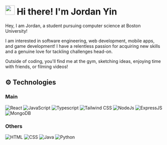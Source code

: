 <h1><img src = "https://raw.githubusercontent.com/MartinHeinz/MartinHeinz/master/wave.gif" width = 30px> Hi there! I'm Jordan Yin</h1>

Hey, I am Jordan, a student pursuing computer science at Boston University!

I am interested in software engineering, web development, mobile apps, and game development! I have a relentless passion for acquiring new skills and a genuine love for tackling challenges head-on.

Outside of coding, you'll find me at the gym, sketching ideas, enjoying time with friends, or filming videos!

## ⚙️ Technologies 

### Main
<p>
  <img alt="React" src="https://img.shields.io/badge/react-%2320232a.svg?style=for-the-badge&logo=react&logoColor=%2361DAFB" />
  <img alt="JavaScript" src="https://img.shields.io/badge/javascript-%23323330.svg?style=for-the-badge&logo=javascript&logoColor=%23F7DF1E" />
  <img alt="Typescript" src="https://img.shields.io/badge/typescript-%23007ACC.svg?style=for-the-badge&logo=typescript&logoColor=white" />
  <img alt="Tailwind CSS" src="https://img.shields.io/badge/tailwindcss-%2338B2AC.svg?style=for-the-badge&logo=tailwind-css&logoColor=white" />
  <img alt="NodeJs" src="https://img.shields.io/badge/node.js-6DA55F?style=for-the-badge&logo=node.js&logoColor=white" />
  <img alt="ExpressJS" src="https://img.shields.io/badge/express.js-%23404d59.svg?style=for-the-badge&logo=express&logoColor=%2361DAFB" />
  <img alt="MongoDB" src="https://img.shields.io/badge/MongoDB-%234ea94b.svg?style=for-the-badge&logo=mongodb&logoColor=white" />
</p>
  
### Others
<p>
  <img alt="HTML" src="https://img.shields.io/badge/html5-%23E34F26.svg?style=for-the-badge&logo=html5&logoColor=white" />
  <img alt="CSS" src="https://img.shields.io/badge/css3-%231572B6.svg?style=for-the-badge&logo=css3&logoColor=white" />
  <img alt="Java" src="https://img.shields.io/badge/java-%23ED8B00.svg?style=for-the-badge&logo=openjdk&logoColor=white" />
  <img alt="Python" src="https://img.shields.io/badge/python-3670A0?style=for-the-badge&logo=python&logoColor=ffdd54" />
</p>
